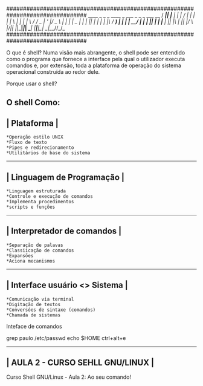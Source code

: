 ################################################################################
         ____  _          _ _    ____   _     ___ _   _ _   ___  __
        / ___|| |__   ___| | |  / ___| | |   |_ _| \ | | | | \ \/ /
        \___ \| '_ \|/ _ \ | | | |  _  | |    | ||  \| | | | |\  / 
         ___) | | | |  __/ | | | |_| | | |___ | || |\  | |_| |/  \ 
        |____/|_| |_|\___|_|_|  \____| |_____|___|_| \_|\___//_/\_\
################################################################################

O que é shell?
    Numa visão mais abrangente, o shell pode ser entendido como o programa que fornece a interface pela qual o utilizador executa comandos e, por extensão, toda a plataforma de operação do sistema operacional construída ao redor dele.

Porque usar o shell?

O shell Como:
-----------------------------------------
|  Plataforma                           | 
-----------------------------------------        
    *Operação estilo UNIX           
    *Fluxo de texto
    *Pipes e redirecionamento
    *Utilitários de base do sistema

----------------------------------------    
| Linguagem de Programação             | 
----------------------------------------        
    *Linguagem estruturada
    *Controle e execução de comandos
    *Implementa procedimentos
    *scripts e funções

----------------------------------------
| Interpretador de comandos             |
----------------------------------------
    *Separação de palavas
    *Classiicação de comandos
    *Expansões
    *Aciona mecanismos
--------------------------------------------
|   Interface usuário <> Sistema           |
--------------------------------------------
    *Comunicação via terminal
    *Digitação de textos
    *Conversóes de sintaxe (comandos)
    *Chamada de sistemas

Inteface de comandos

grep paulo /etc/passwd
echo $HOME ctrl+alt+e

--------------------------------------------
|   AULA 2 - CURSO SEHLL GNU/LINUX         |
--------------------------------------------
Curso Shell GNU/Linux - Aula 2: Ao seu comando!




